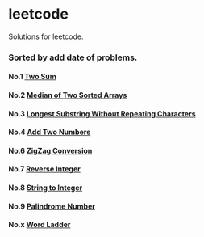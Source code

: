 leetcode
========

Solutions for leetcode. 
### Sorted by add date of problems.


#### No.1  [Two Sum](analysis/two-sum.md)
#### No.2  [Median of Two Sorted Arrays](analysis/median-of-two-sorted-arrays.md)
#### No.3  [Longest Substring Without Repeating Characters ](analysis/longest-substring-without-repeating-characters.md)
#### No.4  [Add Two Numbers ](analysis/add-two-numbers.md)
#### No.6  [ZigZag Conversion ](analysis/zigzag-conversion.md)
#### No.7  [Reverse Integer ](analysis/reverse-integer.md)
#### No.8  [String to Integer](analysis/string-to-integer-atoi.md)
#### No.9  [Palindrome Number ](analysis/palindrome-number.md)
#### No.x  [Word Ladder](analysis/word-ladder.md)

